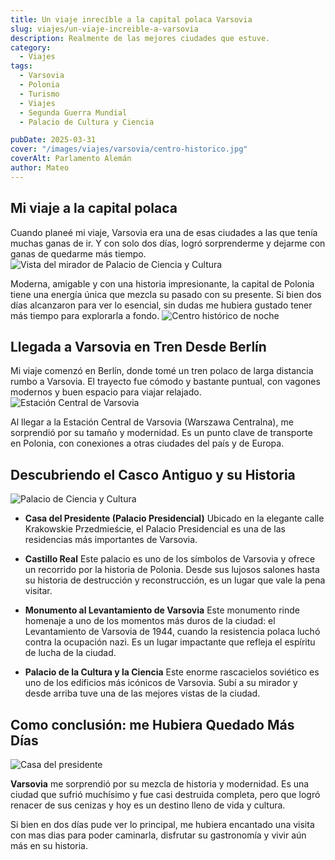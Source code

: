 ```yaml
---
title: Un viaje inrecíble a la capital polaca Varsovia
slug: viajes/un-viaje-increible-a-varsovia
description: Realmente de las mejores ciudades que estuve.
category:
  - Viajes
tags:
  - Varsovia
  - Polonia 
  - Turismo
  - Viajes
  - Segunda Guerra Mundial
  - Palacio de Cultura y Ciencia

pubDate: 2025-03-31
cover: "/images/viajes/varsovia/centro-historico.jpg"
coverAlt: Parlamento Alemán
author: Mateo 
---
```


## Mi viaje a la capital polaca

Cuando planeé mi viaje, Varsovia era una de esas ciudades a las que tenía muchas ganas de ir. Y con solo dos días, logró sorprenderme y dejarme con ganas de quedarme más tiempo.
<img src="/images/viajes/varsovia/mirador-downtown.jpg" alt="Vista del mirador de Palacio de Ciencia y Cultura">

Moderna, amigable y con una historia impresionante, la capital de Polonia tiene una energía única que mezcla su pasado con su presente. Si bien dos días alcanzaron para ver lo esencial, sin dudas me hubiera gustado tener más tiempo para explorarla a fondo.
<img src="/images/viajes/varsovia/varsovia-noche.jpg" alt="Centro histórico de noche">


## Llegada a Varsovia en Tren Desde Berlín 

Mi viaje comenzó en Berlín, donde tomé un tren polaco de larga distancia rumbo a Varsovia. El trayecto fue cómodo y bastante puntual, con vagones modernos y buen espacio para viajar relajado.
<img src="/images/viajes/varsovia/estacion-trenes.jpg" alt="Estación Central de Varsovia">

Al llegar a la Estación Central de Varsovia (Warszawa Centralna), me sorprendió por su tamaño y modernidad. Es un punto clave de transporte en Polonia, con conexiones a otras ciudades del país y de Europa.

## Descubriendo el Casco Antiguo y su Historia
<img src="/images/viajes/varsovia/palacio-de-cultura.jpg" alt="Palacio de Ciencia y Cultura">

* **Casa del Presidente (Palacio Presidencial)**
Ubicado en la elegante calle Krakowskie Przedmieście, el Palacio Presidencial es una de las residencias más importantes de Varsovia. 

* **Castillo Real**
Este palacio es uno de los símbolos de Varsovia y ofrece un recorrido por la historia de Polonia. Desde sus lujosos salones hasta su historia de destrucción y reconstrucción, es un lugar que vale la pena visitar.

* **Monumento al Levantamiento de Varsovia**
Este monumento rinde homenaje a uno de los momentos más duros de la ciudad: el Levantamiento de Varsovia de 1944, cuando la resistencia polaca luchó contra la ocupación nazi. Es un lugar impactante que refleja el espíritu de lucha de la ciudad.

* **Palacio de la Cultura y la Ciencia**
Este enorme rascacielos soviético es uno de los edificios más icónicos de Varsovia. Subí a su mirador y desde arriba tuve una de las mejores vistas de la ciudad.

## Como conclusión: me Hubiera Quedado Más Días
<img src="/images/viajes/varsovia/casa-presidente-dia.jpg" alt="Casa del presidente">

**Varsovia** me sorprendió por su mezcla de historia y modernidad. Es una ciudad que sufrió muchísimo y fue casi destruida completa, pero que logró renacer de sus cenizas y hoy es un destino lleno de vida y cultura.

Si bien en dos días pude ver lo principal, me hubiera encantado una visita con mas dias para poder caminarla, disfrutar su gastronomía y vivir aún más en su historia.
